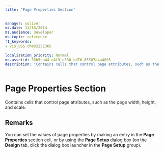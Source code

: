 ```yaml
---
title: "Page Properties Section"
 
 
manager: soliver
ms.date: 11/16/2014
ms.audience: Developer
ms.topic: reference
f1_keywords:
- Vis_DSS.chm82251368
 
localization_priority: Normal
ms.assetid: 36b5ca44-e4f9-e330-bd76-85587a4a4893
description: "Contains cells that control page attributes, such as the page width, height, and scale."
---
```


# Page Properties Section

Contains cells that control page attributes, such as the page width, height, and scale.
  
## Remarks

You can set the values of page properties by making an entry in the **Page Properties** section cell, or by using the **Page Setup** dialog box (on the **Design** tab, click the dialog box launcher in the **Page Setup** group). 
  

